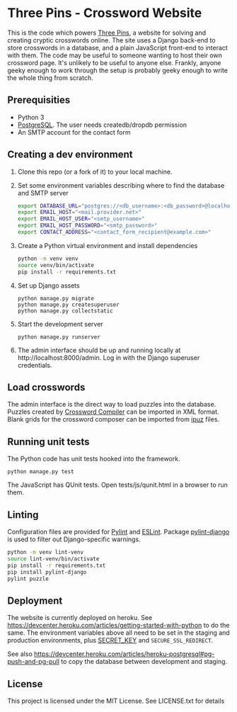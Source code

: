 # Three Pins - Crossword Website

This is the code which powers [Three Pins](http://www.threepins.org), a website for solving and creating cryptic crosswords online.
The site uses a Django back-end to store crosswords in a database, and a plain JavaScript front-end to interact with them.
The code may be useful to someone wanting to host their own crossword page. It's unlikely to be useful to anyone else.
Frankly, anyone geeky enough to work through the setup is probably geeky enough to write the whole thing from scratch.

## Prerequisities

* Python 3
* [PostgreSQL](https://wiki.archlinux.org/index.php/PostgreSQL). The user needs createdb/dropdb permission
* An SMTP account for the contact form

## Creating a dev environment

1. Clone this repo (or a fork of it) to your local machine.
2. Set some environment variables describing where to find the database and SMTP server

    ```bash
    export DATABASE_URL="postgres://<db_username>:<db_password>@localhost:5432/<db_name>"
    export EMAIL_HOST="<mail.provider.net>"
    export EMAIL_HOST_USER="<smtp_username>"
    export EMAIL_HOST_PASSWORD="<smtp_password>"
    export CONTACT_ADDRESS="<contact_form_recipient@example.com>"
    ```

3. Create a Python virtual environment and install dependencies

    ```bash
    python -m venv venv
    source venv/bin/activate
    pip install -r requirements.txt
    ```

4. Set up Django assets

    ```
    python manage.py migrate
    python manage.py createsuperuser
    python manage.py collectstatic
    ```

5. Start the development server

    ```
    python manage.py runserver
    ```

6. The admin interface should be up and running locally at http://localhost:8000/admin. Log in with the Django superuser credentials.

## Load crosswords

The admin interface is the direct way to load puzzles into the database.
Puzzles created by [Crossword Compiler](http://www.crossword-compiler.com/) can be imported in XML format.
Blank grids for the crossword composer can be imported from [ipuz](http://www.ipuz.org) files.

## Running unit tests

The Python code has unit tests hooked into the framework.
```
python manage.py test
```

The JavaScript has QUnit tests. Open tests/js/qunit.html in a browser to run them.

## Linting

Configuration files are provided for [Pylint](https://www.pylint.org/) and [ESLint](http://eslint.org/).
Package [pylint-django](https://github.com/landscapeio/pylint-django) is used to filter out Django-specific warnings.

```bash
python -m venv lint-venv
source lint-venv/bin/activate
pip install -r requirements.txt
pip install pylint-django
pylint puzzle
```

## Deployment

The website is currently deployed on heroku. See <https://devcenter.heroku.com/articles/getting-started-with-python> to do the same.
The environment variables above all need to be set in the staging and production environments, plus [SECRET_KEY](https://docs.djangoproject.com/en/1.10/howto/deployment/checklist/) and `SECURE_SSL_REDIRECT`.

See also <https://devcenter.heroku.com/articles/heroku-postgresql#pg-push-and-pg-pull> to copy the database between development and staging.

## License

This project is licensed under the MIT License. See LICENSE.txt for details
